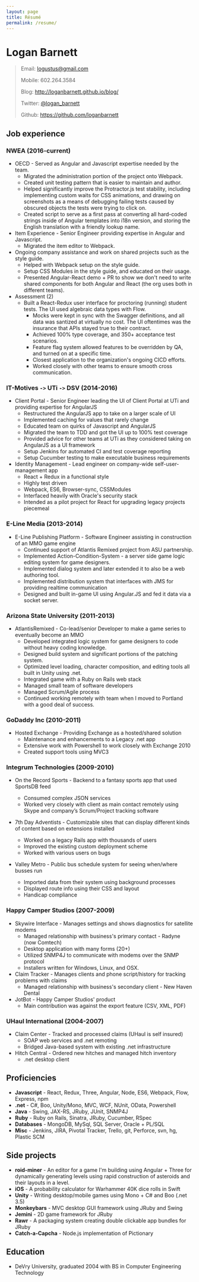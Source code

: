 ```yaml
---
layout: page
title: Résumé
permalink: /resume/
---
```


# Logan Barnett #

> Email: [logustus@gmail.com](mailto://logustus@gmail.com)
>
> Mobile: 602.264.3584
>
> Blog: http://loganbarnett.github.io/blog/
>
> Twitter: [@logan_barnett](https://twitter.com/logan_barnett)
>
> Github: https://github.com/loganbarnett



## Job experience ##

### NWEA (2016-current) ###
* OECD - Served as Angular and Javascript expertise needed by the team.
  * Migrated the administration portion of the project onto Webpack.
  * Created unit testing pattern that is easier to maintain and author.
  * Helped significantly improve the Protractor.js test stability, including
    implementing custom waits for CSS animations, and drawing on screenshots as
    a means of debugging failing tests caused by obscured objects the tests were
    trying to click on.
  * Created script to serve as a first pass at converting all hard-coded strings
    inside of Angular templates into i18n version, and storing the English
    translation with a friendly lookup name.
* Item Experience - Senior Engineer providing expertise in Angular and
  Javascript.
  * Migrated the item editor to Webpack.
* Ongoing company assistance and work on shared projects such as the style
  guide.
  * Helped with Webpack setup on the style guide.
  * Setup CSS Modules in the style guide, and educated on their usage.
  * Presented Angular-React demo + PR to show we don't need to write shared
    components for both Angular and React (the org uses both in different
    teams).
* Assessment (2)
  * Built a React-Redux user interface for proctoring (running) student tests.
    The UI used algebraic data types with Flow.
    * Mocks were kept in sync with the Swagger definitions, and all data was
      santized at virtually no cost. The UI oftentimes was the insurance that
      APIs stayed true to their contract.
    * Achieved 100% type coverage, and 350+ acceptance test scenarios.
    * Feature flag system allowed features to be overridden by QA, and turned on
      at a specific time.
    * Closest application to the organization's ongoing CICD efforts.
    * Worked closely with other teams to ensure smooth cross communication.

### IT-Motives `->` UTi `->` DSV (2014-2016) ###

* Client Portal - Senior Engineer leading the UI of Client Portal at UTi and
  providing expertise for AngularJS
  * Restructured the AngularJS app to take on a larger scale of UI
  * Implemented caching for values that rarely change
  * Educated team on quirks of Javascript and AngularJS
  * Migrated the team to TDD and got the UI up to 100% test coverage
  * Provided advice for other teams at UTi as they considered taking on
    AngularJS as a UI framework
  * Setup Jenkins for automated CI and test coverage reporting
  * Setup Cucumber testing to make executable business requirements
* Identity Management - Lead engineer on company-wide self-user-management app
  * React + Redux in a functional style
  * Highly test driven
  * Webpack, ES6, Browser-sync, CSSModules
  * Interfaced heavily with Oracle's security stack
  * Intended as a pilot project for React for upgrading legacy projects
    piecemeal

### E-Line Media (2013-2014) ###

* E-Line Publishing Platform - Software Engineer assisting in construction of an
  MMO game engine
  * Continued support of Atlantis Remixed project from ASU partnership.
  * Implemented Action-Condition-System - a server side game logic editing
    system for game designers.
  * Implemented dialog system and later extended it to also be a web authoring
    tool.
  * Implemented distribution system that interfaces with JMS for providing
    realtime communication
  * Designed and built in-game UI using Angular.JS and fed it data via a
    socket server.

### Arizona State University (2011-2013) ###

* AtlantisRemixed - Co-lead/senior Developer to make a game series to eventually
  become an MMO
  * Developed integrated logic system for game designers to code without heavy
    coding knowledge.
  * Designed build system and significant portions of the patching system.
  * Optimized level loading, character composition, and editing tools all built
    in Unity using .net.
  * Integrated game with a Ruby on Rails web stack
  * Managed small team of software developers
  * Managed Scrum/Agile process
  * Continued working remotely with team when I moved to Portland with a good
    deal of success.

### GoDaddy Inc (2010-2011) ###

* Hosted Exchange - Providing Exchange as a hosted/shared solution
  * Maintenance and enhancements to a Legacy .net app
  * Extensive work with Powershell to work closely with Exchange 2010
  * Created support tools using MVC3

### Integrum Technologies (2009-2010) ###

* On the Record Sports - Backend to a fantasy sports app that used SportsDB feed
  * Consumed complex JSON services
  * Worked very closely with client as main contact remotely using Skype and
    company’s Scrum/Project tracking software
* 7th Day Adventists - Customizable sites that can display different kinds of
    content based on extensions installed
  * Worked on a legacy Rails app with thousands of users
  * Improved the existing custom deployment scheme
  * Worked with various users on bugs

* Valley Metro - Public bus schedule system for seeing when/where busses run
  * Imported data from their system using background processes
  * Displayed route info using their CSS and layout
  * Handicap compliance

### Happy Camper Studios (2007-2009) ###

* Skywire Interface - Manages settings and shows diagnostics for satellite
  modems
  * Managed relationship with business's primary contact - Radyne (now Comtech)
  * Desktop application with many forms (20+)
  * Utilized SNMP4J to communicate with modems over the SNMP protocol
  * Installers written for Windows, Linux, and OSX.
* Claim Tracker - Manages clients and phone script/history for tracking problems
  with claims
  * Managed relationship with business's secondary client - New Haven Dental
* JotBot - Happy Camper Studios' product
  * Main contribution was against the export feature (CSV, XML, PDF)

### UHaul International (2004-2007) ###

* Claim Center - Tracked and processed claims (UHaul is self insured)
  * SOAP web services and .net remoting
  * Bridged Java-based system with existing .net infrastructure
* Hitch Central - Ordered new hitches and managed hitch inventory
  * .net desktop client

## Proficiencies ##
* **Javascript** - React, Redux, Three, Angular, Node, ES6, Webpack, Flow,
  Express, npm
* **.net** - C#, Boo, Unity/Mono, MVC, WCF, NUnit, OData, Powershell
* **Java** - Swing, JAX-RS, JRuby, JUnit, SNMP4J
* **Ruby** - Ruby on Rails, Sinatra, JRuby, Cucumber, RSpec
* **Databases** - MongoDB, MySql, SQL Server, Oracle + PL/SQL
* **Misc** - Jenkins, JIRA, Pivotal Tracker, Trello, git, Perforce, svn, hg,
  Plastic SCM

## Side projects ##

* **roid-miner** - An editor for a game I'm building using Angular + Three for
  dynamically generating levels using rapid construction of asteroids and their
  layouts in a level.
* **iOS** - A probability calculator for Warhammer 40K dice rolls in Swift
* **Unity** - Writing desktop/mobile games using Mono + C# and Boo (.net 3.5)
* **Monkeybars** - MVC desktop GUI framework using JRuby and Swing
* **Jemini** - 2D game framework for JRuby
* **Rawr** - A packaging system creating double clickable app bundles for JRuby
* **Catch-a-Capcha** - Node.js implementation of Pictionary

## Education ##

* DeVry University, graduated 2004 with BS in Computer Engineering Technology
